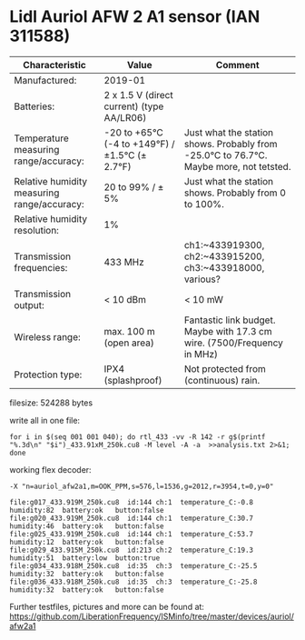 # Lidl Auriol AFW 2 A1 sensor (IAN 311588)

| Characteristic | Value | Comment |
| --- | --- | --- |
| Manufactured: | 2019-01 | |
| Batteries: | 2 x 1.5 V (direct current) (type AA/LR06) | |
| Temperature measuring range/accuracy: | -20 to +65°C (-4 to +149°F) / ±1.5°C (± 2.7°F) | Just what the station shows. Probably from -25.0°C to 76.7°C. Maybe more, not tetsted. |
| Relative humidity measuring range/accuracy: | 20 to 99% / ± 5% | Just what the station shows. Probably from 0 to 100%. |
| Relative humidity resolution: | 1% | |
| Transmission frequencies: | 433 MHz | ch1:~433919300, ch2:~433915200, ch3:~433918000, various? |
| Transmission output: | < 10 dBm | < 10 mW |
| Wireless range: | max. 100 m (open area) | Fantastic link budget. Maybe with 17.3 cm wire. (7500/Frequency in MHz) |
| Protection type: | IPX4 (splashproof) | Not protected from (continuous) rain. |

filesize: 524288 bytes

write all in one file:

    for i in $(seq 001 001 040); do rtl_433 -vv -R 142 -r g$(printf "%.3d\n" "$i")_433.91xM_250k.cu8 -M level -A -a  >>analysis.txt 2>&1; done

working flex decoder:

    -X "n=auriol_afw2a1,m=OOK_PPM,s=576,l=1536,g=2012,r=3954,t=0,y=0"

    file:g017_433.919M_250k.cu8  id:144 ch:1  temperature_C:-0.8   humidity:82  battery:ok   button:false
    file:g020_433.919M_250k.cu8  id:144 ch:1  temperature_C:30.7   humidity:46  battery:ok   button:false
    file:g025_433.919M_250k.cu8  id:144 ch:1  temperature_C:53.7   humidity:12  battery:ok   button:false
    file:g029_433.915M_250k.cu8  id:213 ch:2  temperature_C:19.3   humidity:51  battery:low  button:true
    file:g034_433.918M_250k.cu8  id:35  ch:3  temperature_C:-25.5  humidity:32  battery:ok   button:false
    file:g036_433.918M_250k.cu8  id:35  ch:3  temperature_C:-25.8  humidity:32  battery:ok   button:false

Further testfiles, pictures and more can be found at:
https://github.com/LiberationFrequency/ISMinfo/tree/master/devices/auriol/afw2a1


